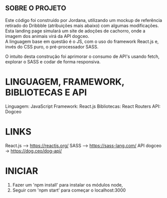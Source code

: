 ## SOBRE O PROJETO
Este código foi construído por Jordana, utilizando um mockup de referência retirado do Dribbble (atribuições mais abaixo) com algumas modificações.
Esta landing page simulará um site de adoções de cachorro, onde a imagem dos animais virá da API dogceo.  
A linguagem base em questão é o JS, com o uso do framework React.js e, invés do CSS puro, o pré-processador SASS. 

O intuito desta construção foi aprimorar o consumo de API's usando fetch, explorar o SASS e codar de forma responsiva.

# LINGUAGEM, FRAMEWORK, BIBLIOTECAS E API
Linguagem: JavaScript
Framework: React.js
Bibliotecas: React Routers
API: Dogceo 

# LINKS
React.js --> https://reactjs.org/
SASS --> https://sass-lang.com/
API dogceo -> https://dog.ceo/dog-api/

# INICIAR 
1. Fazer um 'npm install' para instalar os módulos node,
2. Seguir com 'npm start' para começar o localhost:3000
